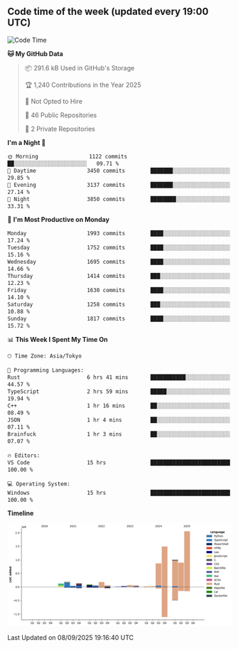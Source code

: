 ## Code time of the week (updated every 19:00 UTC)

<!--START_SECTION:waka-->
![Code Time](http://img.shields.io/badge/Code%20Time-5%2C319%20hrs%2038%20mins-blue)

**🐱 My GitHub Data** 

> 📦 291.6 kB Used in GitHub's Storage 
 > 
> 🏆 1,240 Contributions in the Year 2025
 > 
> 🚫 Not Opted to Hire
 > 
> 📜 46 Public Repositories 
 > 
> 🔑 2 Private Repositories 
 > 
**I'm a Night 🦉** 

```text
🌞 Morning                1122 commits        ██░░░░░░░░░░░░░░░░░░░░░░░   09.71 % 
🌆 Daytime                3450 commits        ███████░░░░░░░░░░░░░░░░░░   29.85 % 
🌃 Evening                3137 commits        ███████░░░░░░░░░░░░░░░░░░   27.14 % 
🌙 Night                  3850 commits        ████████░░░░░░░░░░░░░░░░░   33.31 % 
```
📅 **I'm Most Productive on Monday** 

```text
Monday                   1993 commits        ████░░░░░░░░░░░░░░░░░░░░░   17.24 % 
Tuesday                  1752 commits        ████░░░░░░░░░░░░░░░░░░░░░   15.16 % 
Wednesday                1695 commits        ████░░░░░░░░░░░░░░░░░░░░░   14.66 % 
Thursday                 1414 commits        ███░░░░░░░░░░░░░░░░░░░░░░   12.23 % 
Friday                   1630 commits        ████░░░░░░░░░░░░░░░░░░░░░   14.10 % 
Saturday                 1258 commits        ███░░░░░░░░░░░░░░░░░░░░░░   10.88 % 
Sunday                   1817 commits        ████░░░░░░░░░░░░░░░░░░░░░   15.72 % 
```


📊 **This Week I Spent My Time On** 

```text
🕑︎ Time Zone: Asia/Tokyo

💬 Programming Languages: 
Rust                     6 hrs 41 mins       ███████████░░░░░░░░░░░░░░   44.57 % 
TypeScript               2 hrs 59 mins       █████░░░░░░░░░░░░░░░░░░░░   19.94 % 
C++                      1 hr 16 mins        ██░░░░░░░░░░░░░░░░░░░░░░░   08.49 % 
JSON                     1 hr 4 mins         ██░░░░░░░░░░░░░░░░░░░░░░░   07.11 % 
Brainfuck                1 hr 3 mins         ██░░░░░░░░░░░░░░░░░░░░░░░   07.07 % 

🔥 Editors: 
VS Code                  15 hrs              █████████████████████████   100.00 % 

💻 Operating System: 
Windows                  15 hrs              █████████████████████████   100.00 % 
```

**Timeline**

![Lines of Code chart](https://raw.githubusercontent.com/SARDONYX-sard/SARDONYX-sard/main/assets/bar_graph.png)


 Last Updated on 08/09/2025 19:16:40 UTC
<!--END_SECTION:waka-->